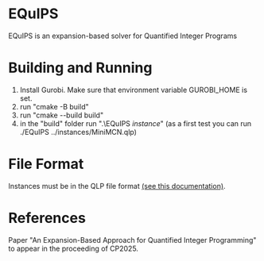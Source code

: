 # EQuIPS
EQuIPS is an expansion-based solver for Quantified Integer Programs

# Building and Running
1. Install Gurobi. Make sure that environment variable GUROBI_HOME is set.
2. run "cmake -B build"
3. run "cmake --build build"
4. in the "build" folder run ".\EQuIPS *instance*" (as a first test you can run ./EQuIPS ../instances/MiniMCN.qlp)

# File Format
Instances must be in the QLP file format [(see this documentation)](https://yasolqipsolver.github.io/yasol.github.io/About_Yasol/#the-qlp-file-format). 

# References
Paper "An Expansion-Based Approach for Quantified Integer Programming" to appear in the proceeding of CP2025.